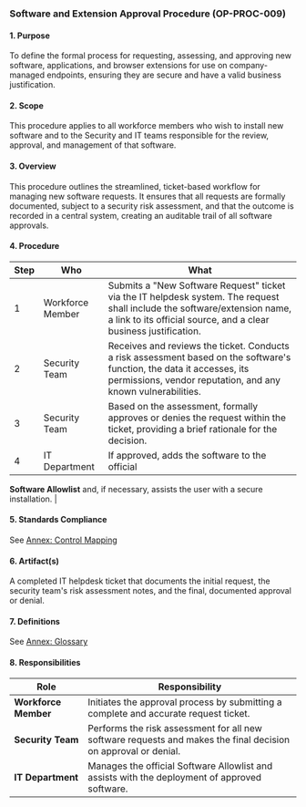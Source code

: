 ### **Software and Extension Approval Procedure (OP-PROC-009)**

#### **1. Purpose**

To define the formal process for requesting, assessing, and approving new software, applications, and browser extensions for use on company-managed endpoints, ensuring they are secure and have a valid business justification.

#### **2. Scope**

This procedure applies to all workforce members who wish to install new software and to the Security and IT teams responsible for the review, approval, and management of that software.

#### **3. Overview**

This procedure outlines the streamlined, ticket-based workflow for managing new software requests. It ensures that all requests are formally documented, subject to a security risk assessment, and that the outcome is recorded in a central system, creating an auditable trail of all software approvals.

#### **4. Procedure**

| **Step** | **Who**          | **What**                                                                                                                                                                                     |
| -------- | ---------------- | -------------------------------------------------------------------------------------------------------------------------------------------------------------------------------------------- |
| 1        | Workforce Member | Submits a "New Software Request" ticket via the IT helpdesk system. The request shall include the software/extension name, a link to its official source, and a clear business justification. |
| 2        | Security Team    | Receives and reviews the ticket. Conducts a risk assessment based on the software's function, the data it accesses, its permissions, vendor reputation, and any known vulnerabilities.       |
| 3        | Security Team    | Based on the assessment, formally approves or denies the request within the ticket, providing a brief rationale for the decision.                                                            |
| 4        | IT Department    | If approved, adds the software to the official
**Software Allowlist**
and, if necessary, assists the user with a secure installation.                                                        |

#### **5. Standards Compliance**

See [Annex: Control Mapping](../_annexes/control_mapping.md)

#### **6. Artifact(s)**

A completed IT helpdesk ticket that documents the initial request, the security team's risk assessment notes, and the final, documented approval or denial.

#### **7. Definitions**

See [Annex: Glossary](../_annexes/glossary.md)

#### **8. Responsibilities**

| **Role**             | **Responsibility**                                                                                             |
| -------------------- | -------------------------------------------------------------------------------------------------------------- |
| **Workforce Member** | Initiates the approval process by submitting a complete and accurate request ticket.                           |
| **Security Team**    | Performs the risk assessment for all new software requests and makes the final decision on approval or denial. |
| **IT Department**    | Manages the official Software Allowlist and assists with the deployment of approved software.                  |